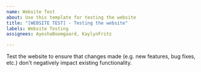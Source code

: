 ```yaml
---
name: Website Test
about: Use this template for testing the website
title: "[WEBSITE TEST] - Testing the website"
labels: Website Testing
assignees: AyeshaBoomgaard, KaylynFritz

---
```


Test the website to ensure that changes made (e.g. new features, bug fixes, etc.) don't negatively impact existing functionality.


